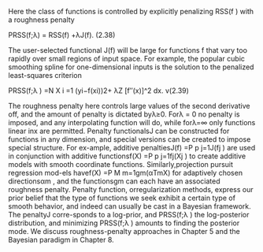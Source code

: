 
Here the class of functions is controlled by explicitly penalizing RSS(f ) with a roughness penalty

PRSS(f;λ) = RSS(f) +λJ(f).     (2.38) 

The user-selected functional J(f) will be large for functions f that vary too rapidly over small regions of input space. 
For example, the popular cubic smoothing spline for one-dimensional inputs is the solution to the penalized least-squares 
criterion 

PRSS(f;λ ) =N X i =1 (yi−f(xi))2+ λZ [f′′(x)]^2 dx. v(2.39) 

The roughness penalty here controls large values of the second
derivative off, and the amount of penalty is dictated byλ≥0. Forλ = 0 no penalty is imposed, and any interpolating function will
do, while forλ=∞ only functions linear inx are permitted. Penalty functionalsJ can be constructed for functions in any dimension,
and special versions can be created to impose special structure. For ex-ample, additive penaltiesJ(f) =P p j=1J(fj ) are used in
conjunction with additive functionsf(X) =P p j=1fj(Xj ) to create additive models with smooth coordinate functions. Similarly,projection pursuit regression mod-els havef(X) =P M m=1gm(αTmX) for adaptively chosen directionsαm , and the functionsgm can
each have an associated roughness penalty. Penalty function, orregularization methods, express our prior belief that the type of
functions we seek exhibit a certain type of smooth behavior, and indeed can usually be cast in a Bayesian framework. The penaltyJ
corre-sponds to a log-prior, and PRSS(f;λ ) the log-posterior distribution, and minimizing PRSS(f;λ ) amounts to finding the
posterior mode. 
We discuss roughness-penalty approaches in Chapter 5 and the Bayesian paradigm in Chapter 8.
